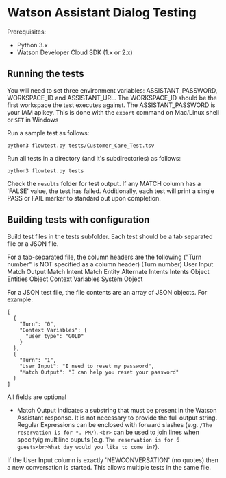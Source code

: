# Watson Assistant Dialog Testing


Prerequisites:
* Python 3.x
* Watson Developer Cloud SDK (1.x or 2.x)

## Running the tests
You will need to set three environment variables: ASSISTANT_PASSWORD, WORKSPACE_ID and ASSISTANT_URL.  The WORKSPACE_ID should be the first workspace the test executes against.  The ASSISTANT_PASSWORD is your IAM apikey.
This is done with the `export` command on Mac/Linux shell or `SET` in Windows

Run a sample test as follows:
```
python3 flowtest.py tests/Customer_Care_Test.tsv
```

Run all tests in a directory (and it's subdirectories) as follows:
```
python3 flowtest.py tests
```

Check the `results` folder for test output.  If any MATCH column has a 'FALSE' value, the test has failed.
Additionally, each test will print a single PASS or FAIL marker to standard out upon completion.

## Building tests with configuration
Build test files in the tests subfolder.  Each test should be a tab separated file or a JSON file.

For a tab-separated file, the column headers are the following ("Turn number" is NOT specified as a column header)
(Turn number) User Input      Match Output    Match Intent    Match Entity    Alternate Intents       Intents Object  Entities Object Context Variables       System Object

For a JSON test file, the file contents are an array of JSON objects.  For example:
```
[
  {
    "Turn": "0",
    "Context Variables": {
      "user_type": "GOLD"
    }
  },
  {
    "Turn": "1",
    "User Input": "I need to reset my password",
    "Match Output": "I can help you reset your password"
  }
]
```

All fields are optional

* Match Output indicates a substring that must be present in the Watson Assistant response. It is not necessary to provide the full output string. Regular Expressions can be enclosed with forward slashes (e.g. `/The reservation is for *. PM/`). `<br>` can be used to join lines when specifyig multiline ouputs (e.g. `The reservation is for 6 guests<br>What day would you like to come in?`).

If the User Input column is exactly 'NEWCONVERSATION' (no quotes) then a new conversation is started.  This allows multiple tests in the same file.
